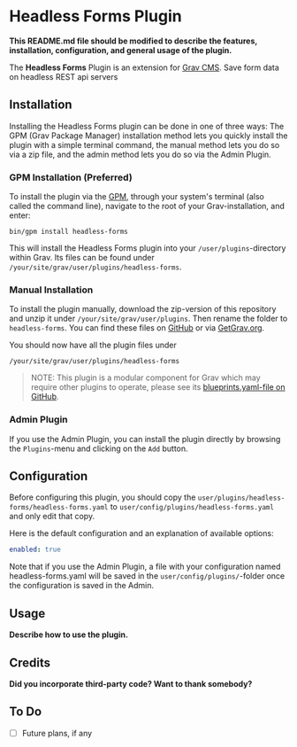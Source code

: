 # Headless Forms Plugin

**This README.md file should be modified to describe the features, installation, configuration, and general usage of the plugin.**

The **Headless Forms** Plugin is an extension for [Grav CMS](http://github.com/getgrav/grav). Save form data on headless REST api servers

## Installation

Installing the Headless Forms plugin can be done in one of three ways: The GPM (Grav Package Manager) installation method lets you quickly install the plugin with a simple terminal command, the manual method lets you do so via a zip file, and the admin method lets you do so via the Admin Plugin.

### GPM Installation (Preferred)

To install the plugin via the [GPM](http://learn.getgrav.org/advanced/grav-gpm), through your system's terminal (also called the command line), navigate to the root of your Grav-installation, and enter:

    bin/gpm install headless-forms

This will install the Headless Forms plugin into your `/user/plugins`-directory within Grav. Its files can be found under `/your/site/grav/user/plugins/headless-forms`.

### Manual Installation

To install the plugin manually, download the zip-version of this repository and unzip it under `/your/site/grav/user/plugins`. Then rename the folder to `headless-forms`. You can find these files on [GitHub](https://github.com//grav-plugin-headless-forms) or via [GetGrav.org](http://getgrav.org/downloads/plugins#extras).

You should now have all the plugin files under

    /your/site/grav/user/plugins/headless-forms
	
> NOTE: This plugin is a modular component for Grav which may require other plugins to operate, please see its [blueprints.yaml-file on GitHub](https://github.com//grav-plugin-headless-forms/blob/master/blueprints.yaml).

### Admin Plugin

If you use the Admin Plugin, you can install the plugin directly by browsing the `Plugins`-menu and clicking on the `Add` button.

## Configuration

Before configuring this plugin, you should copy the `user/plugins/headless-forms/headless-forms.yaml` to `user/config/plugins/headless-forms.yaml` and only edit that copy.

Here is the default configuration and an explanation of available options:

```yaml
enabled: true
```

Note that if you use the Admin Plugin, a file with your configuration named headless-forms.yaml will be saved in the `user/config/plugins/`-folder once the configuration is saved in the Admin.

## Usage

**Describe how to use the plugin.**

## Credits

**Did you incorporate third-party code? Want to thank somebody?**

## To Do

- [ ] Future plans, if any

